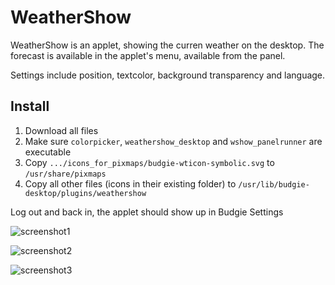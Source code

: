 # WeatherShow

WeatherShow is an applet, showing the curren weather on the desktop. The forecast is available in the applet's menu, available from the panel.

Settings include position, textcolor, background transparency and language.

## Install
1. Download all files
2. Make sure `colorpicker`, `weathershow_desktop` and `wshow_panelrunner` are executable
3. Copy `.../icons_for_pixmaps/budgie-wticon-symbolic.svg` to `/usr/share/pixmaps`
4. Copy all other files (icons in their existing folder) to `/usr/lib/budgie-desktop/plugins/weathershow`

Log out and back in, the applet should show up in Budgie Settings


![screenshot1](https://github.com/UbuntuBudgie/experimental/blob/master/weathershow/screenshot1.png)

![screenshot2](https://github.com/UbuntuBudgie/experimental/blob/master/weathershow/screenshot2.png)

![screenshot3](https://github.com/UbuntuBudgie/experimental/blob/master/weathershow/screenshot3.png)


